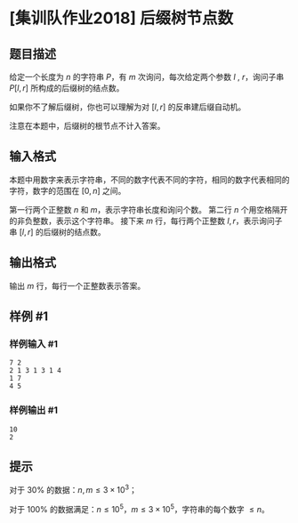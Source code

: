 # [集训队作业2018] 后缀树节点数

## 题目描述

给定一个长度为 $n$ 的字符串 $P$，有 $m$ 次询问，每次给定两个参数 $l$ , $r$，询问子串 $P[l,r]$ 所构成的后缀树的结点数。

如果你不了解后缀树，你也可以理解为对 $[l,r]$ 的反串建后缀自动机。

注意在本题中，后缀树的根节点不计入答案。

## 输入格式

本题中用数字来表示字符串，不同的数字代表不同的字符，相同的数字代表相同的字符，数字的范围在 $[0,n]$ 之间。

第一行两个正整数 $n$ 和 $m$，表示字符串长度和询问个数。
第二行 $n$ 个用空格隔开的非负整数，表示这个字符串。
接下来 $m$ 行，每行两个正整数 $l,r$，表示询问子串 $[l,r]$ 的后缀树的结点数。

## 输出格式

输出 $m$ 行，每行一个正整数表示答案。

## 样例 #1

### 样例输入 #1
```
7 2
2 1 3 1 3 1 4
1 7
4 5
```

### 样例输出 #1

```
10
2
```

## 提示

对于 $30\%$ 的数据：$n,m\le 3\times 10^3$；

对于 $100\%$ 的数据满足：$n\le 10^5$，$m\le 3\times 10^5$，字符串的每个数字 $\le n$。
